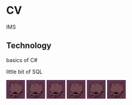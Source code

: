 # CV



IMS



## Technology

basics of C#

little bit of SQL


![](smallcatdance.gif) ![](smallcatdance.gif) ![](smallcatdance.gif) ![](smallcatdance.gif) ![](smallcatdance.gif) ![](smallcatdance.gif)
